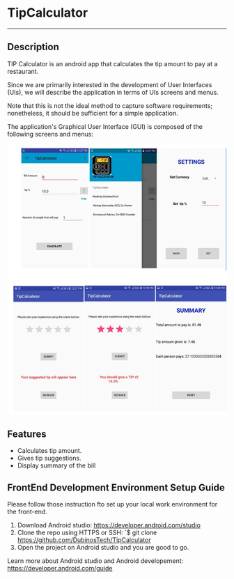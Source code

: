 # TipCalculator
-----------------------------------------------------------------------------------------
## Description
TIP Calculator is an android app that calculates the tip amount to pay at a restaurant. 

Since we are primarily interested in the development of User Interfaces (UIs), we will describe the application in terms of UIs screens and menus. 

Note that this is not the ideal method to capture software requirements; nonetheless, it should be sufficient for a simple application. 

The application's Graphical User Interface (GUI) is composed of the following screens and menus:

![](TipCalculator.JPG)

## Features
* Calculates tip amount. 
* Gives tip suggestions.
* Display summary of the bill

## FrontEnd Development Environment Setup Guide

Please follow those instruction fto set up your local work environment for the front-end. 

1. Download Android studio: https://developer.android.com/studio 
2. Clone the repo using HTTPS or SSH: `$ git clone https://github.com/DubinosTech/TipCalculator
3. Open the project on Android studio and you are good to go. 

Learn more about Android studio and Android developement: https://developer.android.com/guide
